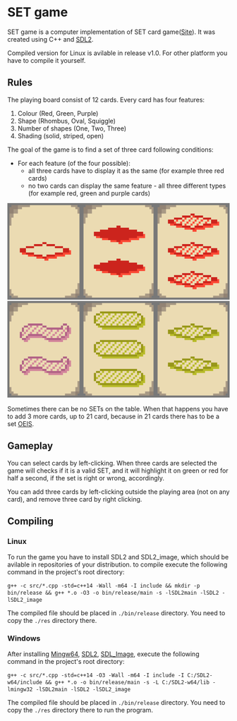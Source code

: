 # SET game

SET game is a computer implementation of SET card game([Site](www.setgame.com)). It was created using C++ and [SDL2](https://www.libsdl.org/).

Compiled version for Linux is avilable in release v1.0. For other platform you have to compile it yourself.

## Rules

The playing board consist of 12 cards. Every card has four features:
1. Colour (Red, Green, Purple)
2. Shape (Rhombus, Oval, Squiggle)
3. Number of shapes (One, Two, Three)
4. Shading (solid, striped, open)

The goal of the game is to find a set of three card following conditions:
* For each feature (of the four possible):
	- all three cards have to display it as the same (for example three red cards)
	- no two cards can display the same feature - all three different types (for example red, green and purple cards)

![Example of a set](goodSet.png)
![Example of not a set](badSet.png)

Sometimes there can be no SETs on the table. When that happens you have to add 3 more cards, up to 21 card, because in 21 cards there has to be a set [OEIS](https://oeis.org/A090245).

## Gameplay

You can select cards by left-clicking. When three cards are selected the game will checks if it is a valid SET, and it will highlight it on green or red for half a second, if the set is right or wrong, accordingly.

You can add three cards by left-clicking outside the playing area (not on any card), and remove three card by right clicking.

## Compiling
### Linux
To run the game you have to install SDL2 and SDL2_image, which should be avilable in repositories of your distribution. to compile execute the following command in the project's root directory:
```
g++ -c src/*.cpp -std=c++14 -Wall -m64 -I include && mkdir -p bin/release && g++ *.o -O3 -o bin/release/main -s -lSDL2main -lSDL2 -lSDL2_image
```
The compiled file should be placed in ``./bin/release`` directory. You need to copy the ``./res`` directory there.
### Windows
After installing [Mingw64](https://sourceforge.net/projects/mingw-w64/files/Toolchains%20targetting%20Win64/Personal%20Builds/mingw-builds/8.1.0/threads-win32/seh/x86_64-8.1.0-release-win32-seh-rt_v6-rev0.7z/download), [SDL2](https://www.libsdl.org/download-2.0.php), [SDL_Image](https://www.libsdl.org/projects/SDL_image/), execute the following command in the project's root directory:
```
g++ -c src/*.cpp -std=c++14 -O3 -Wall -m64 -I include -I C:/SDL2-w64/include && g++ *.o -o bin/release/main -s -L C:/SDL2-w64/lib -lmingw32 -lSDL2main -lSDL2 -lSDL2_image
```
The compiled file should be placed in ``./bin/release`` directory. You need to copy the ``./res`` directory there to run the program.

